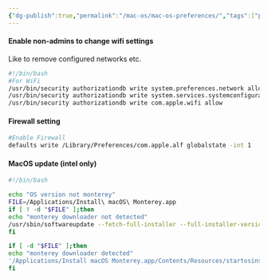 ```yaml
---
{"dg-publish":true,"permalink":"/mac-os/mac-os-preferences/","tags":["public"],"noteIcon":"1"}
---
```


#### Enable non-admins to change wifi settings
Like to remove configured networks etc.
```bash
#!/bin/bash
#For WiFi
/usr/bin/security authorizationdb write system.preferences.network allow
/usr/bin/security authorizationdb write system.services.systemconfiguration.network allow
/usr/bin/security authorizationdb write com.apple.wifi allow
```

#### Firewall setting
```bash
#Enable Firewall
defaults write /Library/Preferences/com.apple.alf globalstate -int 1
```
#### MacOS update (intel only)
```bash
#!/bin/bash

echo "OS version not monterey"
FILE=/Applications/Install\ macOS\ Monterey.app
if [ ! -d "$FILE" ];then
echo "monterey downloader not detected"
/usr/sbin/softwareupdate --fetch-full-installer --full-installer-version 12.5
fi

if [ -d "$FILE" ];then
echo "monterey downloader detected"
'/Applications/Install macOS Monterey.app/Contents/Resources/startosinstall' --agreetolicense --forcequitapps
fi
```